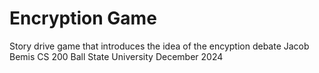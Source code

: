 # Encryption Game

Story drive game that introduces the idea of the encyption debate
Jacob Bemis
CS 200 Ball State University
December 2024
